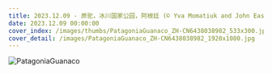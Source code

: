 ```yaml
---
title: 2023.12.09 - 原驼，冰川国家公园，阿根廷 (© Yva Momatiuk and John Eastcott/Minden Pictures)
date: 2023.12.09 00:00:00
cover_index: /images/thumbs/PatagoniaGuanaco_ZH-CN6438038982_533x300.jpg
cover_detail: /images/PatagoniaGuanaco_ZH-CN6438038982_1920x1080.jpg
---
```


![PatagoniaGuanaco](/images/PatagoniaGuanaco_ZH-CN6438038982_1920x1080.jpg)

